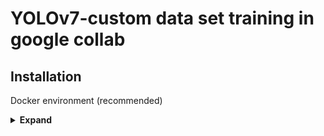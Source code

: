 # YOLOv7-custom data set training in google collab



## Installation

Docker environment (recommended)
<details><summary> <b>Expand</b> </summary>

# apt install required packages
apt update
apt install -y zip htop screen libgl1-mesa-glx

# pip install required packages
!pip install --upgrade setuptools pip --user
!pip install --ignore-installed PyYAML
!pip install Pillow

!pip install nvidia-pyindex
!pip install --upgrade nvidia-tensorrt
!pip install pycuda

!pip install protobuf<4.21.3
!pip install onnxruntime-gpu
!pip install onnx>=1.9.0
!pip install onnx-simplifier>=0.3.6 --user
# open google collab and follow the instructions 
#Mount your google drive to collab
from google.colab import drive

drive.mount("/content/gdrive")

#git clone official yolov7 to drive
 
 !git clone https://github.com/WongKinYiu/yolov7.git
 
#get .pt of your choice from official yolov7

!wget https://github.com/WongKinYiu/yolov7/releases/download/v0.1/yolov7-tiny.pt

## label your dataset using labelimg and create trian and val folder for 
    training and paste it in data folder of yolov7
# TO train model 
!python train.py --device 0 --batch-size 16 --epochs 100 --img 640 640 --data data/custom_data.yaml --hyp data/hyp.scratch.custom.yaml --cfg cfg/training/yolov7-tiny.yaml --weights yolov7-tiny.pt --name yolov7-custom

#TO run the trained model 
##For image put a image in yolov7 folder
!python detect.py --weights best.pt --conf 0.25 --img-size 640 --source 1.jpg.jpeg


#If any error check yaml version
import yaml

yaml.__version__

!pip install --upgrade pyyaml==5.3.1
